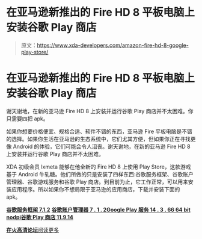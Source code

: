 # 在亚马逊新推出的 Fire HD 8 平板电脑上安装谷歌 Play 商店

> 原文：<https://www.xda-developers.com/amazon-fire-hd-8-google-play-store/>

# 在亚马逊新推出的 Fire HD 8 平板电脑上安装谷歌 Play 商店

谢天谢地，在新的亚马逊 Fire HD 8 上安装并运行谷歌 Play 商店并不太困难。你只需要四把 apk。

如果你想要价格便宜、规格合适、软件不错的东西，亚马逊 Fire 平板电脑是不错的选择。如果你生活在亚马逊的生态系统中，它们尤其方便，但如果你正在寻找更像 Android 的体验，它们可能会令人沮丧。谢天谢地，在新的亚马逊 Fire HD 8 上安装并运行谷歌 Play 商店并不太困难。

XDA 初级会员 lxmeta 能够在他全新的 Fire HD 8 上使用 Play Store，这款游戏基于 Android 牛轧糖。他们所做的只是安装了四样东西:谷歌服务框架、谷歌账户管理器、谷歌游戏服务和谷歌 Play 商店。到目前为止，它工作正常，可以用来安装应用程序。所以如果你不想局限于亚马逊的应用商店，下载并安装下面的 apk。

[**谷歌服务框架 7.1.2**](https://www.apkmirror.com/apk/google-inc/google-services-framework/google-services-framework-7-1-2-release/) [**谷歌账户管理器 7 . 1 . 2**](https://www.apkmirror.com/apk/google-inc/google-account-manager/google-account-manager-7-1-2-release/)[**Google Play 服务 14 . 3 . 66 64 bit nodpi**](https://www.apkmirror.com/apk/google-inc/google-play-services/google-play-services-14-3-66-release/google-play-services-14-3-66-020400-213742215-android-apk-download/)[**谷歌 Play 商店 11.9.14**](https://www.apkmirror.com/apk/google-inc/google-play-store/google-play-store-11-9-14-release/)

[**在火高清论坛**阅读更多 ](https://forum.xda-developers.com/showpost.php?p=77796266&postcount=2)